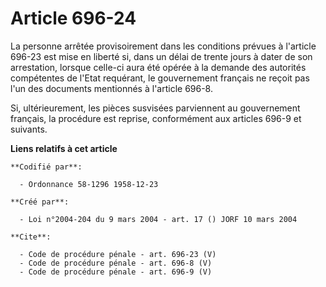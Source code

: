 # Article 696-24

La personne arrêtée provisoirement dans les conditions prévues à l'article 696-23 est mise en liberté si, dans un délai de
trente jours à dater de son arrestation, lorsque celle-ci aura été opérée à la demande des autorités compétentes de l'Etat
requérant, le gouvernement français ne reçoit pas l'un des documents mentionnés à l'article 696-8. 

Si, ultérieurement, les pièces susvisées parviennent au gouvernement français, la procédure est reprise, conformément aux
articles 696-9 et suivants.

**Liens relatifs à cet article**

	**Codifié par**:

	  - Ordonnance 58-1296 1958-12-23

	**Créé par**:

	  - Loi n°2004-204 du 9 mars 2004 - art. 17 () JORF 10 mars 2004

	**Cite**:

	  - Code de procédure pénale - art. 696-23 (V)
	  - Code de procédure pénale - art. 696-8 (V)
	  - Code de procédure pénale - art. 696-9 (V)

